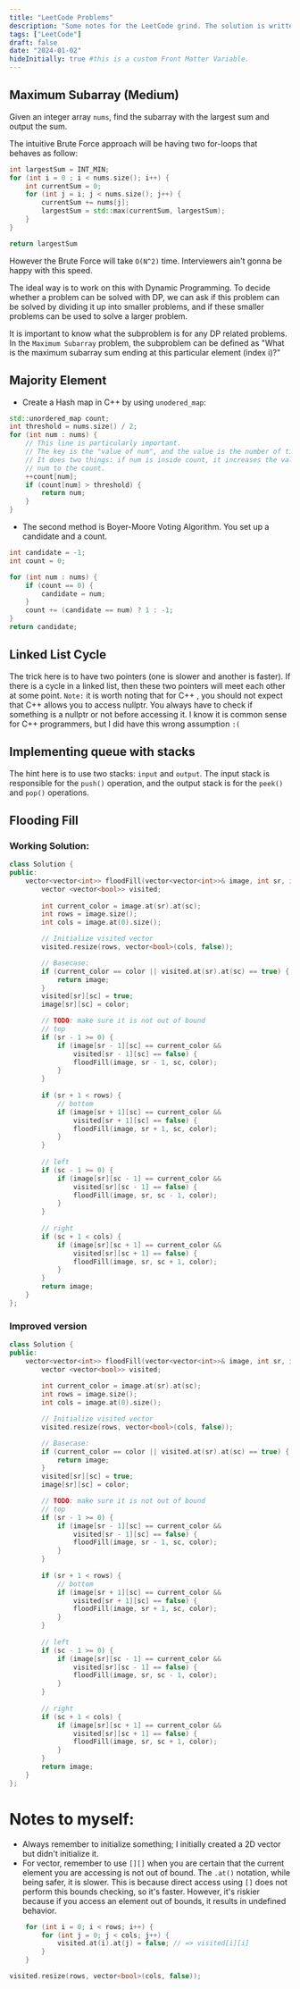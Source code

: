 ```yaml
---
title: "LeetCode Problems"
description: "Some notes for the LeetCode grind. The solution is written in C++.s"
tags: ["LeetCode"]
draft: false
date: "2024-01-02"
hideInitially: true #this is a custom Front Matter Variable.
---
```

## Maximum Subarray (Medium)
Given an integer array `nums`, find the subarray with the largest sum and output the sum.

The intuitive Brute Force approach will be having two for-loops that behaves as follow:
```c++
int largestSum = INT_MIN;
for (int i = 0 ; i < nums.size(); i++) {
    int currentSum = 0;
    for (int j = i; j < nums.size(); j++) {
        currentSum += nums[j];
        largestSum = std::max(currentSum, largestSum);
    }
}

return largestSum
```

However the Brute Force will take `O(N^2)` time. Interviewers ain't gonna be happy with this speed. 

The ideal way is to work on this with Dynamic Programming. To decide whether a problem can be solved with DP, we can ask if this problem can be solved by dividing it up into smaller problems, and if these smaller problems can be used to solve a larger problem.

It is important to know what the subproblem is for any DP related problems. In the `Maximum Subarray` problem, the subproblem can be defined as "What is the maximum subarray sum ending at this particular element (index i)?"

## Majority Element
- Create a Hash map in C++ by using `unodered_map`:
```c++
std::unordered_map count;
int threshold = nums.size() / 2;
for (int num : nums) {
    // This line is particularly important.
    // The key is the "value of num", and the value is the number of times num has appeared.
    // It does two things: if num is inside count, it increases the value by one; if not, it automatically inserts the 
    // num to the count.
    ++count[num]; 
    if (count[num] > threshold) {
        return num;
    }
}
```
- The second method is Boyer-Moore Voting Algorithm.
You set up a candidate and a count. 
```c++
int candidate = -1;
int count = 0;

for (int num : nums) {
    if (count == 0) {
        candidate = num;
    }
    count += (candidate == num) ? 1 : -1;
}
return candidate;
```

## Linked List Cycle
The trick here is to have two pointers (one is slower and another is faster). If there is a cycle in a linked list, then these two pointers will meet each other at some point. 
`Note:` it is worth noting that for C++ , you should not expect that C++ allows you to access nullptr. You always have to check if something is a nullptr or not before accessing it. I know it is common sense for C++ programmers, but I did have this wrong assumption `:(`

## Implementing queue with stacks
The hint here is to use two stacks: `input` and `output`. The input stack is responsible for the `push()` operation, and the output stack is for the `peek()` and `pop()` operations.

## Flooding Fill
### Working Solution:
```c++
class Solution {
public:
    vector<vector<int>> floodFill(vector<vector<int>>& image, int sr, int sc, int color) {
        vector <vector<bool>> visited;
        
        int current_color = image.at(sr).at(sc);
        int rows = image.size();
        int cols = image.at(0).size();

        // Initialize visited vector
        visited.resize(rows, vector<bool>(cols, false));

        // Basecase:
        if (current_color == color || visited.at(sr).at(sc) == true) {
            return image;
        } 
        visited[sr][sc] = true;
        image[sr][sc] = color;

        // TODO: make sure it is not out of bound
        // top
        if (sr - 1 >= 0) {
            if (image[sr - 1][sc] == current_color &&
                visited[sr - 1][sc] == false) {
                floodFill(image, sr - 1, sc, color);
            }
        }
        
        if (sr + 1 < rows) {
            // bottom
            if (image[sr + 1][sc] == current_color && 
                visited[sr + 1][sc] == false) {
                floodFill(image, sr + 1, sc, color);
            }
        }
        
        // left
        if (sc - 1 >= 0) {
            if (image[sr][sc - 1] == current_color && 
                visited[sr][sc - 1] == false) {
                floodFill(image, sr, sc - 1, color);
            }
        }
        
        // right
        if (sc + 1 < cols) {
            if (image[sr][sc + 1] == current_color && 
                visited[sr][sc + 1] == false) {
                floodFill(image, sr, sc + 1, color);
            }
        }
        return image;
    }
};
```


### Improved version
```c++
class Solution {
public:
    vector<vector<int>> floodFill(vector<vector<int>>& image, int sr, int sc, int color) {
        vector <vector<bool>> visited;
        
        int current_color = image.at(sr).at(sc);
        int rows = image.size();
        int cols = image.at(0).size();

        // Initialize visited vector
        visited.resize(rows, vector<bool>(cols, false));

        // Basecase:
        if (current_color == color || visited.at(sr).at(sc) == true) {
            return image;
        } 
        visited[sr][sc] = true;
        image[sr][sc] = color;

        // TODO: make sure it is not out of bound
        // top
        if (sr - 1 >= 0) {
            if (image[sr - 1][sc] == current_color &&
                visited[sr - 1][sc] == false) {
                floodFill(image, sr - 1, sc, color);
            }
        }
        
        if (sr + 1 < rows) {
            // bottom
            if (image[sr + 1][sc] == current_color && 
                visited[sr + 1][sc] == false) {
                floodFill(image, sr + 1, sc, color);
            }
        }
        
        // left
        if (sc - 1 >= 0) {
            if (image[sr][sc - 1] == current_color && 
                visited[sr][sc - 1] == false) {
                floodFill(image, sr, sc - 1, color);
            }
        }
        
        // right
        if (sc + 1 < cols) {
            if (image[sr][sc + 1] == current_color && 
                visited[sr][sc + 1] == false) {
                floodFill(image, sr, sc + 1, color);
            }
        }
        return image;
    }
};

```

# Notes to myself:
- Always remember to initialize something; I initially created a 2D vector but didn't initialize it.
- For vector, remember to use `[][]` when you are certain that the current element you are accessing is not out of bound. The `.at()` notation, while being safer, it is slower. This is because direct access using `[]` does not perform this bounds checking, so it's faster. However, it's riskier because if you access an element out of bounds, it results in undefined behavior.

```c++
    for (int i = 0; i < rows; i++) {
        for (int j = 0; j < cols; j++) {
            visited.at(i).at(j) = false; // => visited[i][i]
        }
    }
```

```c++
visited.resize(rows, vector<bool>(cols, false));
```
